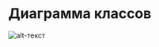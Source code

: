 # Диаграмма классов
![alt-текст](https://github.com/Nikita199909/My-Money/blob/master/Documentation/Diagrams/ClassDiagramm/ClassDiagramm.png "")
